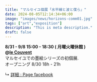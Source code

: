 ```yaml
---
title: "マルセイユ個展「水平線と波と僕ら」"
date: 2024-08-05T12:14:34+06:00
image: "images/news/horizons-comm01.jpg"
tags: ["art","exposition"]
description: "This is meta description."
draft: false
---
```


**8/31 - 9/8 15:00 - 18:30 ( 月曜火曜休館 )**  
**@[le Couvent](https://le-couvent.org)**  
マルセイユでの墨絵シリーズの初個展.  
オープニング 8/30 18h - 21h

↳ [詳細 : Page facebook](https://fb.me/e/2c1bMyNc9)  
<!--more-->